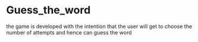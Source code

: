 # Guess_the_word
the game is developed with the intention that the user will get to choose the number of attempts and hence can guess the word 
